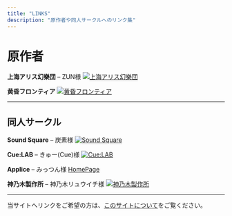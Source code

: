 ```yaml
---
title: "LINKS"
description: "原作者や同人サークルへのリンク集"
---
```


# 原作者

**上海アリス幻樂団** – ZUN様
[![上海アリス幻樂団](http://www16.big.or.jp/~zun/image/banner.gif)](http://www16.big.or.jp/~zun/)

**黄昏フロンティア**
[![黄昏フロンティア](http://tasofro.net/img/tf_bnb.gif)](http://www.tasofro.net/)

---

## 同人サークル

**Sound Square** – 炭素様
[![Sound Square](http://blog-imgs-36.fc2.com/s/o/u/soundsquare/banner.png)](http://sosq.jp/)

**Cue:LAB** – きゅー(Cue)様
[![Cue:LAB](https://9lab.jp/res/img/banner-9lab.png)](https://9lab.jp/)

**Applice** – みっつん様
[HomePage](https://applice.com/)

**神乃木製作所** – 神乃木リュウイチ様
[![神乃木製作所](http://kaminogi.jp/banner.png)](http://kaminogi.jp/)

---

当サイトへリンクをご希望の方は、[このサイトについて](/spec/)をご覧ください。

